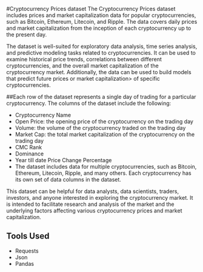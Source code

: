 #Cryptocurrency Prices dataset
The Cryptocurrency Prices dataset includes prices and market capitalization data for popular cryptocurrencies, such as Bitcoin, Ethereum, Litecoin, and Ripple. The data covers daily prices and market capitalization from the inception of each cryptocurrency up to the present day.

The dataset is well-suited for exploratory data analysis, time series analysis, and predictive modeling tasks related to cryptocurrencies. It can be used to examine historical price trends, correlations between different cryptocurrencies, and the overall market capitalization of the cryptocurrency market. Additionally, the data can be used to build models that predict future prices or market capitalization> of specific cryptocurrencies.

##Each row of the dataset represents a single day of trading for a particular cryptocurrency. The columns of the dataset include the following:

- Cryptocurrency Name
- Open Price: the opening price of the cryptocurrency on the trading day
- Volume: the volume of the cryptocurrency traded on the trading day
- Market Cap: the total market capitalization of the cryptocurrency on the trading day
- CMC Rank
- Dominance
- Year till date Price Change Percentage
- The dataset includes data for multiple cryptocurrencies, such as Bitcoin, Ethereum, Litecoin, Ripple, and many others. Each cryptocurrency has its own set of data columns in the dataset.

This dataset can be helpful for data analysts, data scientists, traders, investors, and anyone interested in exploring the cryptocurrency market. It is intended to facilitate research and analysis of the market and the underlying factors affecting various cryptocurrency prices and market capitalization.


## Tools Used
- Requests
- Json
- Pandas
